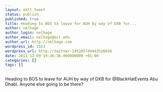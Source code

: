 ```yaml
---
layout: aktt_tweet
status: publish
published: true
title: Heading to BOS to leave for AUH by way of DXB for...
author: nelhage
author_login: nelhage
author_email: nelhage@mit.edu
author_url: http://nelhage.com
wordpress_id: 1553
wordpress_url: http://twitter-145285749443526656
date: 2011-12-09 19:36:36.000000000 +01:00
categories: []
tags: []
---
```

Heading to BOS to leave for AUH by way of DXB for @BlackHatEvents Abu Dhabi. Anyone else going to be there?
